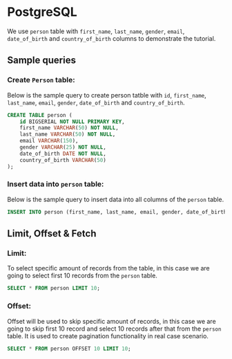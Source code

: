 # PostgreSQL
We use `person` table with `first_name`, `last_name`, `gender`, `email`, `date_of_birth` and `country_of_birth` columns to demonstrate the tutorial.

## Sample queries
### Create `Person` table:
Below is the sample query to create person tatble with `id`, `first_name`, `last_name`, `email`, `gender`, `date_of_birth` and `country_of_birth`. 
```sql
CREATE TABLE person (
	id BIGSERIAL NOT NULL PRIMARY KEY,
	first_name VARCHAR(50) NOT NULL,
	last_name VARCHAR(50) NOT NULL,
	email VARCHAR(150),
	gender VARCHAR(25) NOT NULL,
	date_of_birth DATE NOT NULL,
	country_of_birth VARCHAR(50)
);
```

### Insert data into `person` table:
Below is the sample query to insert data into all columns of the `person` table.
```sql
INSERT INTO person (first_name, last_name, email, gender, date_of_birth, country_of_birth) VALUES ('Zita', 'Tarbatt', 'ztarbatt0@1688.com', 'Female', '1991-10-20', 'Kazakhstan');
```

## Limit, Offset & Fetch
### Limit:
To select specific amount of records from the table, in this case we are going to select first 10 records from the `person` table.
```sql
SELECT * FROM person LIMIT 10; 
```

### Offset:
Offset will be used to skip specific amount of records, in this case we are going to skip first 10 record and select 10 records after that from the `person` table. It is used to create pagination functionality in real case scenario.
```sql
SELECT * FROM person OFFSET 10 LIMIT 10;
```